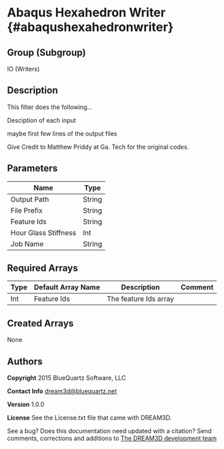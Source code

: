 Abaqus Hexahedron Writer {#abaqushexahedronwriter}
=====

## Group (Subgroup) ##
IO (Writers)


## Description ##
This filter does the following...

Desciption of each input

maybe first few lines of the output files

Give Credit to Matthew Priddy at Ga. Tech for the original codes.

## Parameters ##
| Name             | Type |
|------------------|------|
| Output Path | String |
| File Prefix | String |
| Feature Ids | String |
| Hour Glass Stiffness | Int |
| Job Name | String |

## Required Arrays ##

| Type | Default Array Name | Description | Comment |
|------|--------------------|-------------|---------|
| Int  | Feature Ids        | The feature Ids array |    |


## Created Arrays ##

None



## Authors ##

**Copyright** 2015 BlueQuartz Software, LLC

**Contact Info** dream3d@bluequartz.net

**Version** 1.0.0

**License**  See the License.txt file that came with DREAM3D.

See a bug? Does this documentation need updated with a citation? Send comments, corrections and additions to [The DREAM3D development team](mailto:dream3d@bluequartz.net?subject=Documentation%20Correction)
